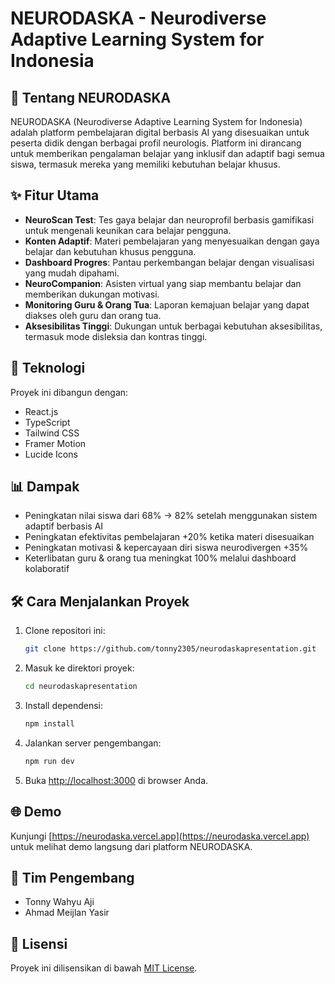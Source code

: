 # NEURODASKA - Neurodiverse Adaptive Learning System for Indonesia

## 🧠 Tentang NEURODASKA

NEURODASKA (Neurodiverse Adaptive Learning System for Indonesia) adalah platform pembelajaran digital berbasis AI yang disesuaikan untuk peserta didik dengan berbagai profil neurologis. Platform ini dirancang untuk memberikan pengalaman belajar yang inklusif dan adaptif bagi semua siswa, termasuk mereka yang memiliki kebutuhan belajar khusus.

## ✨ Fitur Utama

- **NeuroScan Test**: Tes gaya belajar dan neuroprofil berbasis gamifikasi untuk mengenali keunikan cara belajar pengguna.
- **Konten Adaptif**: Materi pembelajaran yang menyesuaikan dengan gaya belajar dan kebutuhan khusus pengguna.
- **Dashboard Progres**: Pantau perkembangan belajar dengan visualisasi yang mudah dipahami.
- **NeuroCompanion**: Asisten virtual yang siap membantu belajar dan memberikan dukungan motivasi.
- **Monitoring Guru & Orang Tua**: Laporan kemajuan belajar yang dapat diakses oleh guru dan orang tua.
- **Aksesibilitas Tinggi**: Dukungan untuk berbagai kebutuhan aksesibilitas, termasuk mode disleksia dan kontras tinggi.

## 🚀 Teknologi

Proyek ini dibangun dengan:

- React.js
- TypeScript
- Tailwind CSS
- Framer Motion
- Lucide Icons

## 📊 Dampak

- Peningkatan nilai siswa dari 68% → 82% setelah menggunakan sistem adaptif berbasis AI
- Peningkatan efektivitas pembelajaran +20% ketika materi disesuaikan
- Peningkatan motivasi & kepercayaan diri siswa neurodivergen +35%
- Keterlibatan guru & orang tua meningkat 100% melalui dashboard kolaboratif

## 🛠️ Cara Menjalankan Proyek

1. Clone repositori ini:
   ```bash
   git clone https://github.com/tonny2305/neurodaskapresentation.git
   ```

2. Masuk ke direktori proyek:
   ```bash
   cd neurodaskapresentation
   ```

3. Install dependensi:
   ```bash
   npm install
   ```

4. Jalankan server pengembangan:
   ```bash
   npm run dev
   ```

5. Buka [http://localhost:3000](http://localhost:3000) di browser Anda.

## 🌐 Demo

Kunjungi [https://neurodaska.vercel.app](https://neurodaska.vercel.app) untuk melihat demo langsung dari platform NEURODASKA.

## 👥 Tim Pengembang

- Tonny Wahyu Aji
- Ahmad Meijlan Yasir

## 📄 Lisensi

Proyek ini dilisensikan di bawah [MIT License](LICENSE).
